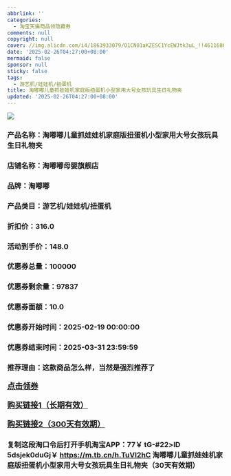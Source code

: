 ```yaml
---
abbrlink: ''
categories:
  - 淘宝天猫商品领隐藏券
comments: null
copyright: null
cover: //img.alicdn.com/i4/1863933079/O1CN01aKZESC1YcEWJtk3uL_!!4611686018427387031-0-item_pic.jpg
date: '2025-02-26T04:27:00+08:00'
mermaid: false
sponsor: null
sticky: false
tags:
  - 游艺机/娃娃机/扭蛋机
title: 淘嘟嘟儿童抓娃娃机家庭版扭蛋机小型家用大号女孩玩具生日礼物夹
updated: '2025-02-26T04:27:00+08:00'
--- 
```


![](//img.alicdn.com/i4/1863933079/O1CN01aKZESC1YcEWJtk3uL_!!4611686018427387031-0-item_pic.jpg)

### 产品名称：淘嘟嘟儿童抓娃娃机家庭版扭蛋机小型家用大号女孩玩具生日礼物夹
### 店铺名称：淘嘟嘟母婴旗舰店
### 品牌：淘嘟嘟
### 产品类目：游艺机/娃娃机/扭蛋机
### 折扣价：316.0
### 活动到手价：148.0
### 优惠券总量：100000
### 优惠券剩余量：97837
### 优惠券面额：10.0
### 优惠券开始时间：2025-02-19 00:00:00	
### 优惠券结束时间：2025-03-31 23:59:59	
### 推荐理由：这款商品怎么样，当然是强烈推荐了

<p style="font-size: 18px; font-weight: bold;">
  <a href="https://uland.taobao.com/coupon/edetail?e=KKrTHGLfvkWlhHvvyUNXZfh8CuWt5YH5OVuOuRD5gLJMmdsrkidbOWgpcJRl3wFwcV%2FlEyhmp8BOx4YCP1nYUbQVhL1fyT0%2BflQEy6pBFbDFY1KuB%2B0tE4t3q5iFqEN8xCnnsA3%2BKIPsJblG7nfb0HIE4r7wqPNK7NjcxRIBfQbVM%2Fe4LpP7OiwynAdGnOngsRcE0wncGCrcDNtbwOwl1N%2Fb1hmoGUw%2F49IpuNimzZ39oIt1wrbvd3bN3ZFO%2FHcc8gw7CyR8B19SbnB%2BnTVamACbyNgxKAsSluaznzwz4Vp50N2qeRru3T%2BwreN%2Fvi7hIJ83Y%2FLXuVNuFxCkfk9J97IdW9jAXzgaJTNWSR3CwiY%3D&traceId=2166d8db17407296732636749d133b&union_lens=lensId%3AOPT%401740729679%40213c46ad_0e43_1954b92ffd3_373b%4001%40eyJmbG9vcklkIjo3MzM1NH0ie" target="_blank">点击领券</a>
</p>
<p style="font-size: 18px; font-weight: bold;">
  <a href="https://s.click.taobao.com/t?e=m%3D2%26s%3DeKtsKPUr%2Fz1w4vFB6t2Z2ueEDrYVVa64K7Vc7tFgwiHjf2vlNIV67kkfnVn6TwKdQev46Oo1utT3ID%2FV1RqsF4wnCJeELi4I%2FIEn%2BS1IjHAB0ghlTd7WlZVm%2FOAUUFw71qrpxiwMoCNxc1AtbZGVS6z6RSyfosJ6ZwoU76MnkHsLZMqoQW%2BfuLV7Mh%2FzulIELQl9mEirfI%2B5qpltDmRKA06Hg7%2B4UAdQ8TgNHGUM7XMeWLdKlZYN0Bbhx7koaYBNIVHGTCAJmL5TEwxmIn9wyI%2BDKwFLEd9Q5dUsQ8NYvbj%2B58h5pKGYu5xiP78NcgAz2cwodJaGmxHGDF1NzTQoPw%3D%3D" target="_blank">购买链接1（长期有效）</a>
</p>
<p style="font-size: 18px; font-weight: bold;">
  <a href="https://s.click.taobao.com/rF6wOYs" target="_blank">购买链接2（300天有效期）</a>
</p>

### 复制这段淘口令后打开手机淘宝APP：77￥ tG-#22>lD 5dsjek0duGj￥ https://m.tb.cn/h.TuVI2hC  淘嘟嘟儿童抓娃娃机家庭版扭蛋机小型家用大号女孩玩具生日礼物夹（30天有效期）
